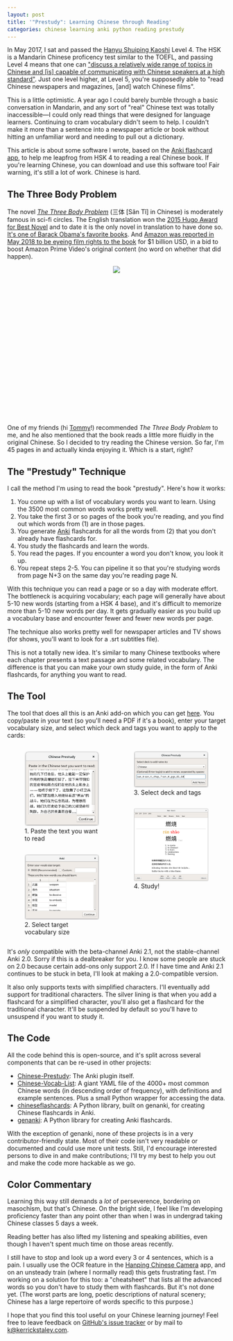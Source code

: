 ```yaml
---
layout: post
title: '"Prestudy": Learning Chinese through Reading'
categories: chinese learning anki python reading prestudy
---
```


In May 2017, I sat and passed the [Hanyu Shuiping Kaoshi](http://www.chinesetest.cn) Level 4. The HSK is a Mandarin Chinese proficency test similar to the TOEFL, and passing Level 4 means that one can ["discuss a relatively wide range of topics in Chinese and [is] capable of communicating with Chinese speakers at a high standard"](http://www.chinesetest.cn/gonewcontent.do?id=677487). Just one level higher, at Level 5, you're supposedly able to "read Chinese newspapers and magazines, [and] watch Chinese films".

This is a little optimistic. A year ago I could barely bumble through a basic conversation in Mandarin, and any sort of "real" Chinese text was totally inaccessible—I could only read things that were designed for language learners. Continuing to cram vocabulary didn't seem to help. I couldn't make it more than a sentence into a newspaper article or book without hitting an unfamiliar word and needing to pull out a dictionary.

This article is about some software I wrote, based on the [Anki flashcard app](https://apps.ankiweb.net/), to help me leapfrog from HSK 4 to reading a real Chinese book. If you're learning Chinese, you can download and use this software too! Fair warning, it's still a lot of work. Chinese is hard.

## The Three Body Problem
The novel *<a href="https://en.wikipedia.org/wiki/The_Three-Body_Problem_(novel)">The Three Body Problem</a>* (三体 [Sǎn Tǐ] in
Chinese) is moderately famous in sci-fi circles. The English translation won the [2015 Hugo Award for Best
Novel](http://www.thehugoawards.org/hugo-history/2015-hugo-awards/) and to date it is the only novel in translation
to have done so. [It's one of Barack Obama's favorite books](
https://www.nytimes.com/2017/01/16/books/transcript-president-obama-on-what-books-mean-to-him.html). And [Amazon was reported in May 2018 to be eyeing film rights to the book](
https://www.independent.co.uk/arts-entertainment/tv/news/the-three-body-problem-tv-adaptation-show-amazon-a8278066.html) for $1 billion USD, in a bid to boost Amazon Prime Video's original content (no word on whether that did happen).

<p style="display: flex; justify-content: center">
<img src="/images/chinese-prestudy/san_ti_cover.png" height="350px">
</p>

One of my friends (hi [Tommy](https://medium.com/@ttommyliu)!) recommended *The Three Body Problem* to me, and he also mentioned that the book reads a little more fluidly in the original Chinese. So I decided to try reading the Chinese version. So far, I'm 45 pages in and actually kinda enjoying it. Which is a start, right?

## The "Prestudy" Technique
I call the method I'm using to read the book "prestudy". Here's how it works:
1. You come up with a list of vocabulary words you want to learn. Using the 3500 most common words works pretty well.
2. You take the first 3 or so pages of the book you're reading, and you find out which words from (1) are in those pages.
3. You generate [Anki](https://apps.ankiweb.net/) flashcards for all the words from (2) that you don't already have flashcards for.
4. You study the flashcards and learn the words.
5. You read the pages. If you encounter a word you don't know, you look it up.
6. You repeat steps 2-5. You can pipeline it so that you're studying words from page N+3 on the same day you're reading page N.

With this technique you can read a page or so a day with moderate effort. The bottleneck is acquiring vocabulary; each page will generally have about 5-10 new words (starting from a HSK 4 base), and it's difficult to memorize more than 5-10 new words per day. It gets gradually easier as you build up a vocabulary base and encounter fewer and fewer new words per page.

The technique also works pretty well for newspaper articles and TV shows (for shows, you'll want to look for a .srt subtitles file).

This is not a totally new idea. It's similar to many Chinese textbooks where each chapter presents a text passage and some related vocabulary. The difference is that you can make your own study guide, in the form of Anki flashcards, for anything you want to read.

## The Tool
The tool that does all this is an Anki add-on which you can get [here](https://ankiweb.net/shared/info/882364911). You copy/paste in your text (so you'll need a PDF if it's a book), enter your target vocabulary size, and select which deck and tags you want to apply to the cards:

<div style="display: flex; justify-content: space-around">
<div style="display: flex; flex-direction: column">
<figure>
<img src="/images/chinese-prestudy/usage_1.png" width="350px">
<figcaption>1. Paste the text you want to read</figcaption>
</figure>

<figure>
<img src="/images/chinese-prestudy/usage_2.png" width="350px">
<figcaption>2. Select target vocabulary size</figcaption>
</figure>
</div>

<div style="display: flex; flex-direction: column">
<figure>
<img src="/images/chinese-prestudy/usage_3.png" width="350px">
<figcaption>3. Select deck and tags</figcaption>
</figure>

<figure>
<img src="/images/chinese-prestudy/usage_4.png" width="350px">
<figcaption>4. Study!</figcaption>
</figure>
</div>
</div>

It's *only* compatible with the beta-channel Anki 2.1, not the stable-channel Anki 2.0. Sorry if this is a dealbreaker for you. I know some people are stuck on 2.0 because certain add-ons only support 2.0. If I have time and Anki 2.1 continues to be stuck in beta, I'll look at making a 2.0-compatible version.

It also only supports texts with simplified characters. I'll eventually add support for traditional characters. The silver lining is that when you add a flashcard for a simplified character, you'll also get a flashcard for the traditional character. It'll be suspended by default so you'll have to unsuspend if you want to study it.

## The Code
All the code behind this is open-source, and it's split across several components that can be re-used in other projects:
* [Chinese-Prestudy](https://github.com/kerrickstaley/Chinese-Prestudy): The Anki plugin itself.
* [Chinese-Vocab-List](https://github.com/kerrickstaley/Chinese-Vocab-List): A giant YAML file of the 4000+ most common Chinese words (in descending order of frequency), with definitions and example sentences. Plus a small Python wrapper for accessing the data.
* [chineseflashcards](https://github.com/kerrickstaley/chineseflashcards): A Python library, built on genanki, for creating Chinese flashcards in Anki.
* [genanki](https://github.com/kerrickstaley/genanki): A Python library for creating Anki flashcards.

With the exception of genanki, none of these projects is in a very contributor-friendly state. Most of their code isn't very readable or documented and could use more unit tests. Still, I'd encourage interested persons to dive in and make contributions; I'll try my best to help you out and make the code more hackable as we go.

## Color Commentary
Learning this way still demands a *lot* of perseverence, bordering on masochism, but that's Chinese. On the bright side, I feel like I'm developing proficiency faster than any point other than when I was in undergrad taking Chinese classes 5 days a week.

Reading better has also lifted my listening and speaking abilities, even though I haven't spent much time on those areas recently.

I still have to stop and look up a word every 3 or 4 sentences, which is a pain. I usually use the OCR feature in the [Hanping Chinese Camera](https://play.google.com/store/apps/details?id=com.embermitre.hanping.app.reader.pro) app, and on an unsteady train (where I normally read) this gets frustrating fast. I'm working on a solution for this too: a "cheatsheet" that lists all the advanced words so you don't have to study them with flashcards. But it's not done yet. (The worst parts are long, poetic descriptions of natural scenery; Chinese has a large repertoire of words specific to this purpose.)

I hope that you find this tool useful on your Chinese learning journey! Feel free to leave feedback on [GitHub's issue tracker](https://github.com/kerrickstaley/Chinese-Prestudy/issues) or by mail to <k@kerrickstaley.com>.

